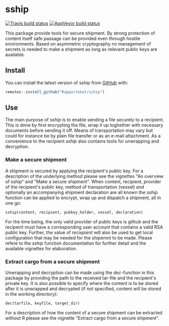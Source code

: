 
# sship

<!-- badges: start -->
[![Travis build status](https://travis-ci.org/Rapporteket/sship.svg?branch=master)](https://travis-ci.org/Rapporteket/sship)
[![AppVeyor build status](https://ci.appveyor.com/api/projects/status/github/Rapporteket/sship?branch=master&svg=true)](https://ci.appveyor.com/project/Rapporteket/sship)
<!-- badges: end -->

This package provide tools for secure shipment. By strong protection of content itself safe passage can be provided even through hostile environments. Based on asymmetric cryptography no management of secrets is needed to make a shipment as long as relevant public keys are available.

## Install

You can install the latest version of sship from [GitHub](https://github.com) with:

``` r
remotes::install_github("Rapporteket/sship")
```

## Use
The main purpose of _sship_ is to enable sending a file securely to a recipient. This is done by first encrypting the file, wrap it up toghether with necessary documents before sending it off. Means of transportation may vary but could for instance be by plain file transfer or as an e-mail attachment. As a convenience to the recipient _sship_ also contains tools for unwrapping and decryption.

### Make a secure shipment
A shipment is secured by applying the recipient's public key. For a description of the underlying method please see the vignettes "An overview of sship" and "Make a secure shipment". When content, recipient, provider of the recipient's public key, method of transportation (vessel) and optionally an accompanying shipment declaration are all known the _sship_ function can be applied to encrypt, wrap up and dispatch a shipment, all in one go:
```
sship(content, recipient, pubkey_holder, vessel, declaration)
```
For the time being, the only valid provider of public keys is github and the recipeint must have a corresponding user account that contains a valid RSA public key. Further, the value of _reciepient_ will also be used to get local configuration that may be needed for the shipemnt to be made. Please refere to the _sship_ function documentation for further detail and the available vignettes for elaboration.

### Extract cargo from a secure shipment
Unwrapping and decryption can be made using the _dec_-function in this package by providing the path to the received tar-file and the recipient's private key. It is also possible to specify where the content is to be stored after it is unwrapped and decrypted (if not specified, content will be stored in the working directory):
```
dec(tarfile, keyfile, target_dir)
```
For a description of how the content of a secure shipment can be extracted without R please see the vignette "Extract cargo from a secure shipment".
